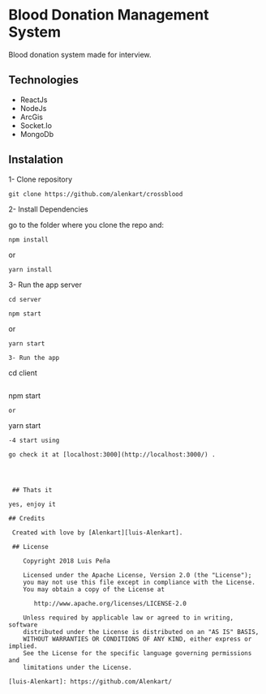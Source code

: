 # Blood Donation Management System

Blood donation system made for interview.

## Technologies

- ReactJs
- NodeJs
- ArcGis
- Socket.Io 
- MongoDb

## Instalation

1- Clone repository

```
git clone https://github.com/alenkart/crossblood
```


2- Install Dependencies

go to the folder where you clone the repo and:
```
npm install
```
or
```
yarn install 
```
3- Run the app server
```
cd server
```
```
npm start
```
or
```
yarn start 

3- Run the app 

```
cd client
```

```
npm start
```
or
```
yarn start 
```
-4 start using 

go check it at [localhost:3000](http://localhost:3000/) .



  
 ## Thats it

yes, enjoy it

## Credits
 
 Created with love by [Alenkart][luis-Alenkart].
 
 ## License

	Copyright 2018 Luis Peña
	
	Licensed under the Apache License, Version 2.0 (the "License");
	you may not use this file except in compliance with the License.
	You may obtain a copy of the License at
	
	   http://www.apache.org/licenses/LICENSE-2.0
	
	Unless required by applicable law or agreed to in writing, software
	distributed under the License is distributed on an "AS IS" BASIS,
	WITHOUT WARRANTIES OR CONDITIONS OF ANY KIND, either express or implied.
	See the License for the specific language governing permissions and
	limitations under the License.

[luis-Alenkart]: https://github.com/Alenkart/